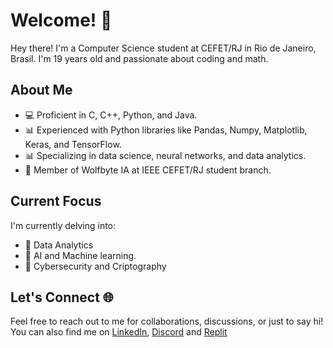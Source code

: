 # Welcome! 🚀

Hey there! I'm a Computer Science student at CEFET/RJ in Rio de Janeiro, Brasil. I'm 19 years old and passionate about coding and math.

## About Me

- 💻 Proficient in C, C++, Python, and Java.
- 📊 Experienced with Python libraries like Pandas, Numpy, Matplotlib, Keras, and TensorFlow.
- 📊 Specializing in data science, neural networks, and data analytics.
- 🐺 Member of Wolfbyte IA at IEEE CEFET/RJ student branch.

## Current Focus

I'm currently delving into:

- 🧪 Data Analytics
- 🤖 AI and Machine learning.
- 🔐 Cybersecurity and Criptography

## Let's Connect 🌐

Feel free to reach out to me for collaborations, discussions, or just to say hi! You can also find me on [LinkedIn](https://linkedin.com/in/caio-torkst), [Discord](https://discord.com/users/236648689915920385) and [Replit](https://replit.com/@stepscaio)
